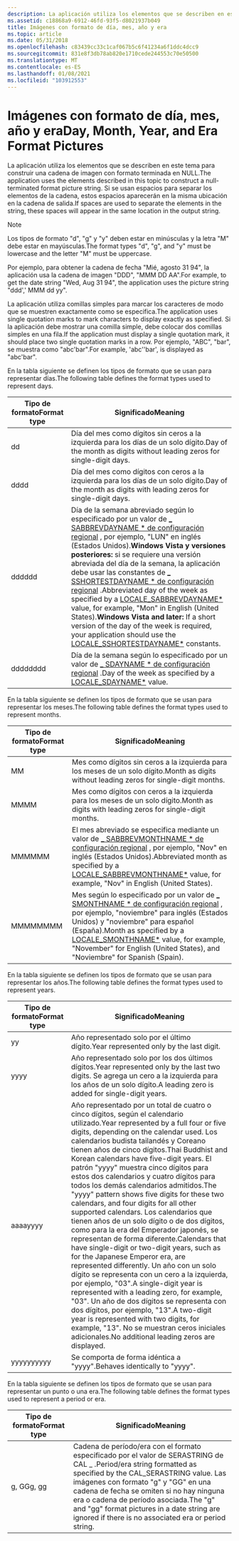 ```yaml
---
description: La aplicación utiliza los elementos que se describen en este tema para construir una cadena de imagen con formato terminada en NULL.
ms.assetid: c18868a9-6912-46fd-93f5-d8021937b049
title: Imágenes con formato de día, mes, año y era
ms.topic: article
ms.date: 05/31/2018
ms.openlocfilehash: c83439cc33c1caf067b5c6f41234a6f1ddc4dcc9
ms.sourcegitcommit: 831e8f3db78ab820e1710cede244553c70e50500
ms.translationtype: MT
ms.contentlocale: es-ES
ms.lasthandoff: 01/08/2021
ms.locfileid: "103912553"
---
```

# <a name="day-month-year-and-era-format-pictures"></a><span data-ttu-id="60f12-103">Imágenes con formato de día, mes, año y era</span><span class="sxs-lookup"><span data-stu-id="60f12-103">Day, Month, Year, and Era Format Pictures</span></span>

<span data-ttu-id="60f12-104">La aplicación utiliza los elementos que se describen en este tema para construir una cadena de imagen con formato terminada en NULL.</span><span class="sxs-lookup"><span data-stu-id="60f12-104">The application uses the elements described in this topic to construct a null-terminated format picture string.</span></span> <span data-ttu-id="60f12-105">Si se usan espacios para separar los elementos de la cadena, estos espacios aparecerán en la misma ubicación en la cadena de salida.</span><span class="sxs-lookup"><span data-stu-id="60f12-105">If spaces are used to separate the elements in the string, these spaces will appear in the same location in the output string.</span></span>

> [!Note]  
> <span data-ttu-id="60f12-106">Los tipos de formato "d", "g" y "y" deben estar en minúsculas y la letra "M" debe estar en mayúsculas.</span><span class="sxs-lookup"><span data-stu-id="60f12-106">The format types "d", "g", and "y" must be lowercase and the letter "M" must be uppercase.</span></span>

 

<span data-ttu-id="60f12-107">Por ejemplo, para obtener la cadena de fecha "Mié, agosto 31 94", la aplicación usa la cadena de imagen "DDD", "MMM DD AA".</span><span class="sxs-lookup"><span data-stu-id="60f12-107">For example, to get the date string "Wed, Aug 31 94", the application uses the picture string "ddd',' MMM dd yy".</span></span>

<span data-ttu-id="60f12-108">La aplicación utiliza comillas simples para marcar los caracteres de modo que se muestren exactamente como se especifica.</span><span class="sxs-lookup"><span data-stu-id="60f12-108">The application uses single quotation marks to mark characters to display exactly as specified.</span></span> <span data-ttu-id="60f12-109">Si la aplicación debe mostrar una comilla simple, debe colocar dos comillas simples en una fila.</span><span class="sxs-lookup"><span data-stu-id="60f12-109">If the application must display a single quotation mark, it should place two single quotation marks in a row.</span></span> <span data-ttu-id="60f12-110">Por ejemplo, "ABC", "bar", se muestra como "abc'bar".</span><span class="sxs-lookup"><span data-stu-id="60f12-110">For example, 'abc''bar', is displayed as "abc'bar".</span></span>

<span data-ttu-id="60f12-111">En la tabla siguiente se definen los tipos de formato que se usan para representar días.</span><span class="sxs-lookup"><span data-stu-id="60f12-111">The following table defines the format types used to represent days.</span></span>



| <span data-ttu-id="60f12-112">Tipo de formato</span><span class="sxs-lookup"><span data-stu-id="60f12-112">Format type</span></span> | <span data-ttu-id="60f12-113">Significado</span><span class="sxs-lookup"><span data-stu-id="60f12-113">Meaning</span></span>                                                                                                                                                                                                                                                                                                                                                                   |
|-------------|---------------------------------------------------------------------------------------------------------------------------------------------------------------------------------------------------------------------------------------------------------------------------------------------------------------------------------------------------------------------------|
| <span data-ttu-id="60f12-114">d</span><span class="sxs-lookup"><span data-stu-id="60f12-114">d</span></span>           | <span data-ttu-id="60f12-115">Día del mes como dígitos sin ceros a la izquierda para los días de un solo dígito.</span><span class="sxs-lookup"><span data-stu-id="60f12-115">Day of the month as digits without leading zeros for single-digit days.</span></span>                                                                                                                                                                                                                                                                                                   |
| <span data-ttu-id="60f12-116">dd</span><span class="sxs-lookup"><span data-stu-id="60f12-116">dd</span></span>          | <span data-ttu-id="60f12-117">Día del mes como dígitos con ceros a la izquierda para los días de un solo dígito.</span><span class="sxs-lookup"><span data-stu-id="60f12-117">Day of the month as digits with leading zeros for single-digit days.</span></span>                                                                                                                                                                                                                                                                                                      |
| <span data-ttu-id="60f12-118">ddd</span><span class="sxs-lookup"><span data-stu-id="60f12-118">ddd</span></span>         | <span data-ttu-id="60f12-119">Día de la semana abreviado según lo especificado por un valor de [ \_ SABBREVDAYNAME \* de configuración regional](locale-sabbrev-constants.md) , por ejemplo, "LUN" en inglés (Estados Unidos).**Windows Vista y versiones posteriores:** si se requiere una versión abreviada del día de la semana, la aplicación debe usar las constantes de [ \_ SSHORTESTDAYNAME \* de configuración regional](locale-sshortestdayname-constants.md) .</span><span class="sxs-lookup"><span data-stu-id="60f12-119">Abbreviated day of the week as specified by a [LOCALE\_SABBREVDAYNAME\*](locale-sabbrev-constants.md) value, for example, "Mon" in English (United States).**Windows Vista and later:** If a short version of the day of the week is required, your application should use the [LOCALE\_SSHORTESTDAYNAME\*](locale-sshortestdayname-constants.md) constants.</span></span><br/> |
| <span data-ttu-id="60f12-120">dddd</span><span class="sxs-lookup"><span data-stu-id="60f12-120">dddd</span></span>        | <span data-ttu-id="60f12-121">Día de la semana según lo especificado por un valor de [ \_ SDAYNAME \* de configuración regional](locale-sdayname-constants.md) .</span><span class="sxs-lookup"><span data-stu-id="60f12-121">Day of the week as specified by a [LOCALE\_SDAYNAME\*](locale-sdayname-constants.md) value.</span></span>                                                                                                                                                                                                                                                                              |



 

<span data-ttu-id="60f12-122">En la tabla siguiente se definen los tipos de formato que se usan para representar los meses.</span><span class="sxs-lookup"><span data-stu-id="60f12-122">The following table defines the format types used to represent months.</span></span>



| <span data-ttu-id="60f12-123">Tipo de formato</span><span class="sxs-lookup"><span data-stu-id="60f12-123">Format type</span></span> | <span data-ttu-id="60f12-124">Significado</span><span class="sxs-lookup"><span data-stu-id="60f12-124">Meaning</span></span>                                                                                                                                                                          |
|-------------|----------------------------------------------------------------------------------------------------------------------------------------------------------------------------------|
| <span data-ttu-id="60f12-125">M</span><span class="sxs-lookup"><span data-stu-id="60f12-125">M</span></span>           | <span data-ttu-id="60f12-126">Mes como dígitos sin ceros a la izquierda para los meses de un solo dígito.</span><span class="sxs-lookup"><span data-stu-id="60f12-126">Month as digits without leading zeros for single-digit months.</span></span>                                                                                                                   |
| <span data-ttu-id="60f12-127">MM</span><span class="sxs-lookup"><span data-stu-id="60f12-127">MM</span></span>          | <span data-ttu-id="60f12-128">Mes como dígitos con ceros a la izquierda para los meses de un solo dígito.</span><span class="sxs-lookup"><span data-stu-id="60f12-128">Month as digits with leading zeros for single-digit months.</span></span>                                                                                                                      |
| <span data-ttu-id="60f12-129">MMM</span><span class="sxs-lookup"><span data-stu-id="60f12-129">MMM</span></span>         | <span data-ttu-id="60f12-130">El mes abreviado se especifica mediante un valor de [ \_ SABBREVMONTHNAME \* de configuración regional](locale-sabbrev-constants.md) , por ejemplo, "Nov" en inglés (Estados Unidos).</span><span class="sxs-lookup"><span data-stu-id="60f12-130">Abbreviated month as specified by a [LOCALE\_SABBREVMONTHNAME\*](locale-sabbrev-constants.md) value, for example, "Nov" in English (United States).</span></span>                             |
| <span data-ttu-id="60f12-131">MMMM</span><span class="sxs-lookup"><span data-stu-id="60f12-131">MMMM</span></span>        | <span data-ttu-id="60f12-132">Mes según lo especificado por un valor de [ \_ SMONTHNAME \* de configuración regional](locale-smonthname-constants.md) , por ejemplo, "noviembre" para inglés (Estados Unidos) y "noviembre" para español (España).</span><span class="sxs-lookup"><span data-stu-id="60f12-132">Month as specified by a [LOCALE\_SMONTHNAME\*](locale-smonthname-constants.md) value, for example, "November" for English (United States), and "Noviembre" for Spanish (Spain).</span></span> |



 

<span data-ttu-id="60f12-133">En la tabla siguiente se definen los tipos de formato que se usan para representar los años.</span><span class="sxs-lookup"><span data-stu-id="60f12-133">The following table defines the format types used to represent years.</span></span>



| <span data-ttu-id="60f12-134">Tipo de formato</span><span class="sxs-lookup"><span data-stu-id="60f12-134">Format type</span></span> | <span data-ttu-id="60f12-135">Significado</span><span class="sxs-lookup"><span data-stu-id="60f12-135">Meaning</span></span>                                                                                                                                                                                                                                                                                                                                                                                                                                                                                                                                                                      |
|-------------|------------------------------------------------------------------------------------------------------------------------------------------------------------------------------------------------------------------------------------------------------------------------------------------------------------------------------------------------------------------------------------------------------------------------------------------------------------------------------------------------------------------------------------------------------------------------------|
| <span data-ttu-id="60f12-136">y</span><span class="sxs-lookup"><span data-stu-id="60f12-136">y</span></span>           | <span data-ttu-id="60f12-137">Año representado solo por el último dígito.</span><span class="sxs-lookup"><span data-stu-id="60f12-137">Year represented only by the last digit.</span></span>                                                                                                                                                                                                                                                                                                                                                                                                                                                                                                                                     |
| <span data-ttu-id="60f12-138">yy</span><span class="sxs-lookup"><span data-stu-id="60f12-138">yy</span></span>          | <span data-ttu-id="60f12-139">Año representado solo por los dos últimos dígitos.</span><span class="sxs-lookup"><span data-stu-id="60f12-139">Year represented only by the last two digits.</span></span> <span data-ttu-id="60f12-140">Se agrega un cero a la izquierda para los años de un solo dígito.</span><span class="sxs-lookup"><span data-stu-id="60f12-140">A leading zero is added for single-digit years.</span></span>                                                                                                                                                                                                                                                                                                                                                                                                                                                                                |
| <span data-ttu-id="60f12-141">aaaa</span><span class="sxs-lookup"><span data-stu-id="60f12-141">yyyy</span></span>        | <span data-ttu-id="60f12-142">Año representado por un total de cuatro o cinco dígitos, según el calendario utilizado.</span><span class="sxs-lookup"><span data-stu-id="60f12-142">Year represented by a full four or five digits, depending on the calendar used.</span></span> <span data-ttu-id="60f12-143">Los calendarios budista tailandés y Coreano tienen años de cinco dígitos.</span><span class="sxs-lookup"><span data-stu-id="60f12-143">Thai Buddhist and Korean calendars have five-digit years.</span></span> <span data-ttu-id="60f12-144">El patrón "yyyy" muestra cinco dígitos para estos dos calendarios y cuatro dígitos para todos los demás calendarios admitidos.</span><span class="sxs-lookup"><span data-stu-id="60f12-144">The "yyyy" pattern shows five digits for these two calendars, and four digits for all other supported calendars.</span></span> <span data-ttu-id="60f12-145">Los calendarios que tienen años de un solo dígito o de dos dígitos, como para la era del Emperador japonés, se representan de forma diferente.</span><span class="sxs-lookup"><span data-stu-id="60f12-145">Calendars that have single-digit or two-digit years, such as for the Japanese Emperor era, are represented differently.</span></span> <span data-ttu-id="60f12-146">Un año con un solo dígito se representa con un cero a la izquierda, por ejemplo, "03".</span><span class="sxs-lookup"><span data-stu-id="60f12-146">A single-digit year is represented with a leading zero, for example, "03".</span></span> <span data-ttu-id="60f12-147">Un año de dos dígitos se representa con dos dígitos, por ejemplo, "13".</span><span class="sxs-lookup"><span data-stu-id="60f12-147">A two-digit year is represented with two digits, for example, "13".</span></span> <span data-ttu-id="60f12-148">No se muestran ceros iniciales adicionales.</span><span class="sxs-lookup"><span data-stu-id="60f12-148">No additional leading zeros are displayed.</span></span> |
| <span data-ttu-id="60f12-149">yyyyy</span><span class="sxs-lookup"><span data-stu-id="60f12-149">yyyyy</span></span>       | <span data-ttu-id="60f12-150">Se comporta de forma idéntica a "yyyy".</span><span class="sxs-lookup"><span data-stu-id="60f12-150">Behaves identically to "yyyy".</span></span>                                                                                                                                                                                                                                                                                                                                                                                                                                                                                                                                               |



 

<span data-ttu-id="60f12-151">En la tabla siguiente se definen los tipos de formato que se usan para representar un punto o una era.</span><span class="sxs-lookup"><span data-stu-id="60f12-151">The following table defines the format types used to represent a period or era.</span></span>



| <span data-ttu-id="60f12-152">Tipo de formato</span><span class="sxs-lookup"><span data-stu-id="60f12-152">Format type</span></span> | <span data-ttu-id="60f12-153">Significado</span><span class="sxs-lookup"><span data-stu-id="60f12-153">Meaning</span></span>                                                                                                                                                                              |
|-------------|--------------------------------------------------------------------------------------------------------------------------------------------------------------------------------------|
| <span data-ttu-id="60f12-154">g, GG</span><span class="sxs-lookup"><span data-stu-id="60f12-154">g, gg</span></span>       | <span data-ttu-id="60f12-155">Cadena de período/era con el formato especificado por el valor de SERASTRING de CAL \_ .</span><span class="sxs-lookup"><span data-stu-id="60f12-155">Period/era string formatted as specified by the CAL\_SERASTRING value.</span></span> <span data-ttu-id="60f12-156">Las imágenes con formato "g" y "GG" en una cadena de fecha se omiten si no hay ninguna era o cadena de período asociada.</span><span class="sxs-lookup"><span data-stu-id="60f12-156">The "g" and "gg" format pictures in a date string are ignored if there is no associated era or period string.</span></span> |



 

 

 




